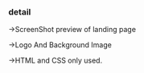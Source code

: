 <h3>detail</h3>
<p>->ScreenShot preview of landing page<p>
<p>->Logo And Background Image<p>
<p>->HTML and CSS only used.

